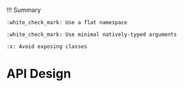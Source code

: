 !!! Summary

    :white_check_mark: Use a flat namespace
    
    :white_check_mark: Use minimal natively-typed arguments
    
    :x: Avoid exposing classes


# API Design
